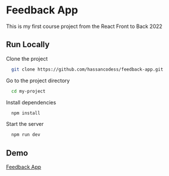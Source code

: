# Feedback App

This is my first course project from the React Front to Back 2022

## Run Locally

Clone the project

```bash
  git clone https://github.com/hassancodess/feedback-app.git
```

Go to the project directory

```bash
  cd my-project
```

Install dependencies

```bash
  npm install
```

Start the server

```bash
  npm run dev
```

## Demo

[Feedback App](https://hassancodess-feedback-app.netlify.app/)
